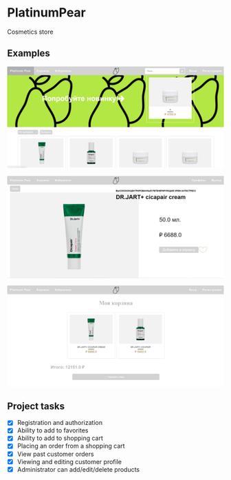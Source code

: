 # PlatinumPear
Cosmetics store

## Examples
![img.png](project/static/exm.png)

![img.png](project/static/img.png)

![img.png](project/static/exm_2.png)


## Project tasks
- [X] Registration and authorization
- [X] Ability to add to favorites
- [X] Ability to add to shopping cart
- [X] Placing an order from a shopping cart
- [X] View past customer orders
- [X] Viewing and editing customer profile
- [X] Administrator can add/edit/delete products